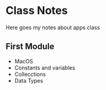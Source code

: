 # Class Notes

Here goes my notes about apps class

## First Module
- MacOS
- Constants and variables
- Collecctions
- Data Types
